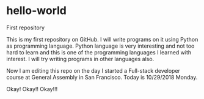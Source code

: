 # hello-world
First repository 

This is my first repository on GitHub. I will write programs on it using Python as programming language. Python language is very interesting and not too hard to learn and this is one of the programming languages I learned with interest. I will try writing programs in other languages also.

Now I am editing this repo on the day I started a Full-stack developer course at General Assembly in San Francisco. Today is 10/29/2018 Monday.

Okay! Okay!! Okay!!!
